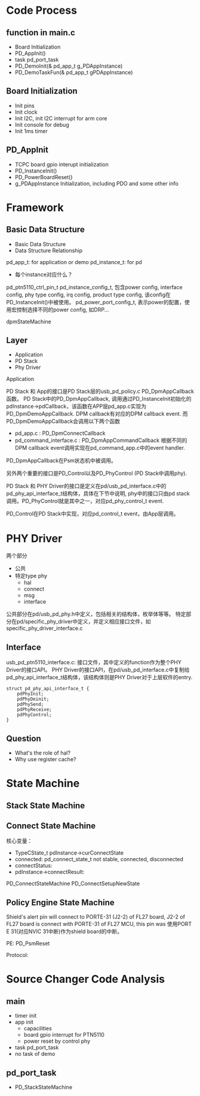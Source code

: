 # Code Process

## function in main.c

* Board Initialization
* PD_AppInit()
* task pd_port_task
* PD_DemoInit(& pd_app_t g_PDAppInstance)
* PD_DemoTaskFun(& pd_app_t gPDAppInstance)

## Board Initialization

* Init pins
* Init clock
* Init I2C, init I2C interrupt for arm core
* Init console for debug
* Init 1ms timer

## PD_AppInit

* TCPC board gpio interupt initialization
* PD_InstanceInit()
* PD_PowerBoardReset()
* g_PDAppInstance Initialization, including PDO and some other info

# Framework

## Basic Data Structure

* Basic Data Structure
* Data Structure Relationship

pd_app_t: for application or demo
pd_instance_t: for pd

* 每个instance对应什么？

pd_ptn5110_ctrl_pin_t
pd_instance_config_t, 包含power config, interface config, phy type config, irq config, product type config, 该config在PD_InstanceInit()中被使用。
pd_power_port_config_t, 表示power的配置，使用宏控制选择不同的power config, 如DRP...

dpmStateMachine

## Layer

* Application
* PD Stack
* Phy Driver

Application

PD Stack 和 App的接口是PD Stack层的usb_pd_policy.c PD_DpmAppCallback函数。
PD Stack中的PD_DpmAppCallback, 调用通过PD_InstanceInit初始化的pdInstance->pdCallback，该函数在APP层pd_app.c实现为PD_DpmDemoAppCallback. DPM callback有对应的DPM callback event.
而PD_DpmDemoAppCallback会调用以下两个函数
* pd_app.c : PD_DpmConnectCallback
* pd_command_interface.c : PD_DpmAppCommandCallback
根据不同的DPM callback event调用实现在pd_command_app.c中的event handler.

PD_DpmAppCallback在Psm状态机中被调用。

另外两个重要的接口是PD_Control以及PD_PhyControl (PD Stack中调用phy).

PD Stack 和 PHY Driver的接口是定义在pd/usb_pd_interface.c中的pd_phy_api_interface_t结构体，具体在下节中说明, phy中的接口只由pd stack调用。PD_PhyControl就是其中之一，对应pd_phy_control_t event.

PD_Control在PD Stack中实现，对应pd_control_t event，由App层调用。

# PHY Driver

两个部分

* 公共
* 特定type phy
	* hal
	* connect
	* msg
	* interface

公共部分在pd/usb_pd_phy.h中定义，包括相关的结构体，枚举体等等。
特定部分在pd/specific_phy_driver中定义，并定义相应接口文件，如specific_phy_driver_interface.c

## Interface
usb_pd_ptn5110_interface.c: 接口文件，其中定义的function作为整个PHY Driver的接口API。
PHY Driver的接口API，在pd/usb_pd_interface.c中复制给pd_phy_api_interface_t结构体，该结构体则是PHY Driver对于上层软件的entry.

```
struct pd_phy_api_interface_t {
	pdPhyInit;
	pdPhyDeinit;
	pdPhySend;
	pdPhyReceive;
	pdPhyControl;
}
```

## Question
* What's the role of hal?
* Why use register cache?

# State Machine
## Stack State Machine

## Connect State Machine
核心变量：
* TypeCState_t pdInstance->curConnectState
* connected: pd_connect_state_t not stable, connected, disconnected
* connectStatus:
* pdInstance->connectResult:

PD_ConnectStateMachine
PD_ConnectSetupNewState

## Policy Engine State Machine

Shield's alert pin will connect to PORTE-31 (J2-2) of FL27 board, J2-2 of FL27 board is connect with PORTE-31 of FL27 MCU, this pin was 使用PORT E 31(对应NVIC 31中断)作为shield board的中断。

PE:
PD_PsmReset

Protocol:

# Source Changer Code Analysis
## main
* timer init
* app init
	* capacilities
	* board gpio interrupt for PTN5110
	* power reset by control phy
* task pd_port_task
* no task of demo

## pd_port_task
* PD_StackStateMachine

